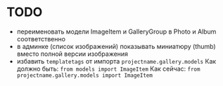 TODO
====

* переименовать модели ImageItem и GalleryGroup в Photo и Album соответственно
* в админке (список изображений) показывать миниатюру (thumb) вместо полной версии изображения
* избавить ``templatetags`` от импорта ``projectname.gallery.models``
  Как должно быть: ``from models import ImageItem``
  Как сейчас: ``from projectname.gallery.models import ImageItem``

